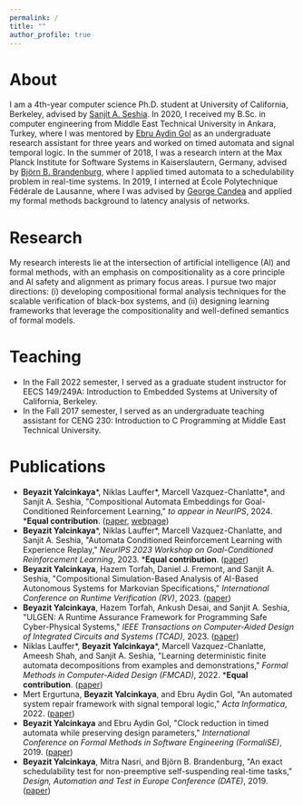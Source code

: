 ```yaml
---
permalink: /
title: ""
author_profile: true
---
```


# About

I am a 4th-year computer science Ph.D. student at University of California, Berkeley, advised by [Sanjit A. Seshia](https://people.eecs.berkeley.edu/~sseshia/). In 2020, I received my B.Sc. in computer engineering from Middle East Technical University in Ankara, Turkey, where I was mentored by [Ebru Aydin Gol](https://cps.ceng.metu.edu.tr/people/ebru-aydin-gol/) as an undergraduate research assistant for three years and worked on timed automata and signal temporal logic. In the summer of 2018, I was a research intern at the Max Planck Institute for Software Systems in Kaiserslautern, Germany, advised by [Björn B. Brandenburg](https://people.mpi-sws.org/~bbb/), where I applied timed automata to a schedulability problem in real-time systems. In 2019, I interned at École Polytechnique Fédérale de Lausanne, where I was advised by [George Candea](https://dslab.epfl.ch/people/candea/) and applied my formal methods background to latency analysis of networks.

# Research

My research interests lie at the intersection of artificial intelligence (AI) and formal methods, with an emphasis on compositionality as a core principle and AI safety and alignment as primary focus areas. I pursue two major directions: (i) developing compositional formal analysis techniques for the scalable verification of black-box systems, and (ii) designing learning frameworks that leverage the compositionality and well-defined semantics of formal models.

# Teaching

- In the Fall 2022 semester, I served as a graduate student instructor for EECS 149/249A: Introduction to Embedded Systems at University of California, Berkeley.
- In the Fall 2017 semester, I served as an undergraduate teaching assistant for CENG 230: Introduction to C Programming at Middle East Technical University.

# Publications

- **Beyazit Yalcinkaya**\*, Niklas Lauffer\*, Marcell Vazquez-Chanlatte\*, and Sanjit A. Seshia, "Compositional Automata Embeddings for Goal-Conditioned Reinforcement Learning," *to appear in NeurIPS*, 2024. \***Equal contribution**. ([paper](https://beyazit-x.github.io/files/neurips24.pdf), [webpage](https://rad-embeddings.github.io/))
- **Beyazit Yalcinkaya**\*, Niklas Lauffer\*, Marcell Vazquez-Chanlatte, and Sanjit A. Seshia, "Automata Conditioned Reinforcement Learning with Experience Replay," *NeurIPS 2023 Workshop on Goal-Conditioned Reinforcement Learning*, 2023. \***Equal contribution**. ([paper](https://beyazit-x.github.io/files/gcrl23.pdf))
- **Beyazit Yalcinkaya**, Hazem Torfah, Daniel J. Fremont, and Sanjit A. Seshia, "Compositional Simulation-Based Analysis of AI-Based Autonomous Systems for Markovian Specifications," *International Conference on Runtime Verification (RV)*, 2023. ([paper](https://beyazit-x.github.io/files/rv23.pdf))
- **Beyazit Yalcinkaya**, Hazem Torfah, Ankush Desai, and Sanjit A. Seshia, "ULGEN: A Runtime Assurance Framework for Programming Safe Cyber-Physical Systems," *IEEE Transactions on Computer-Aided Design of Integrated Circuits and Systems (TCAD)*, 2023. ([paper](https://beyazit-x.github.io/files/tcad23.pdf))
- Niklas Lauffer\*, **Beyazit Yalcinkaya**\*, Marcell Vazquez-Chanlatte, Ameesh Shah, and Sanjit A. Seshia, "Learning deterministic finite automata decompositions from examples and demonstrations," *Formal Methods in Computer-Aided Design (FMCAD)*, 2022. \***Equal contribution**. ([paper](https://beyazit-x.github.io/files/fmcad22.pdf))
- Mert Ergurtuna, **Beyazit Yalcinkaya**, and Ebru Aydin Gol, "An automated system repair framework with signal temporal logic," *Acta Informatica*, 2022. ([paper](https://beyazit-x.github.io/files/informatica22.pdf))
- **Beyazit Yalcinkaya** and Ebru Aydin Gol, "Clock reduction in timed automata while preserving design parameters," *International Conference on Formal Methods in Software Engineering (FormaliSE)*, 2019. ([paper](https://beyazit-x.github.io/files/formalise19.pdf))
- **Beyazit Yalcinkaya**, Mitra Nasri, and Björn B. Brandenburg, "An exact schedulability test for non-preemptive self-suspending real-time tasks," *Design, Automation and Test in Europe Conference (DATE)*, 2019. ([paper](https://beyazit-x.github.io/files/date19.pdf))
